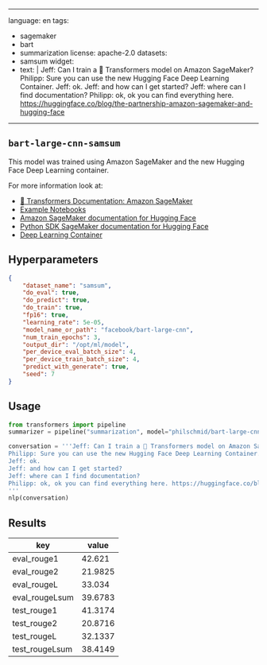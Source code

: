 
---
language: en
tags:
- sagemaker
- bart
- summarization
license: apache-2.0
datasets:
- samsum
widget:
- text: | 
    Jeff: Can I train a 🤗 Transformers model on Amazon SageMaker? 
    Philipp: Sure you can use the new Hugging Face Deep Learning Container. 
    Jeff: ok.
    Jeff: and how can I get started? 
    Jeff: where can I find documentation? 
    Philipp: ok, ok you can find everything here. https://huggingface.co/blog/the-partnership-amazon-sagemaker-and-hugging-face 
---

## `bart-large-cnn-samsum`

This model was trained using Amazon SageMaker and the new Hugging Face Deep Learning container.

For more information look at:
- [🤗 Transformers Documentation: Amazon SageMaker](https://huggingface.co/transformers/sagemaker.html)
- [Example Notebooks](https://github.com/huggingface/notebooks/tree/master/sagemaker)
- [Amazon SageMaker documentation for Hugging Face](https://docs.aws.amazon.com/sagemaker/latest/dg/hugging-face.html)
- [Python SDK SageMaker documentation for Hugging Face](https://sagemaker.readthedocs.io/en/stable/frameworks/huggingface/index.html)
- [Deep Learning Container](https://github.com/aws/deep-learning-containers/blob/master/available_images.md#huggingface-training-containers)

## Hyperparameters
```json
{
    "dataset_name": "samsum",
    "do_eval": true,
    "do_predict": true,
    "do_train": true,
    "fp16": true,
    "learning_rate": 5e-05,
    "model_name_or_path": "facebook/bart-large-cnn",
    "num_train_epochs": 3,
    "output_dir": "/opt/ml/model",
    "per_device_eval_batch_size": 4,
    "per_device_train_batch_size": 4,
    "predict_with_generate": true,
    "seed": 7
}
```

## Usage
```python
from transformers import pipeline
summarizer = pipeline("summarization", model="philschmid/bart-large-cnn-samsum")

conversation = '''Jeff: Can I train a 🤗 Transformers model on Amazon SageMaker? 
Philipp: Sure you can use the new Hugging Face Deep Learning Container. 
Jeff: ok.
Jeff: and how can I get started? 
Jeff: where can I find documentation? 
Philipp: ok, ok you can find everything here. https://huggingface.co/blog/the-partnership-amazon-sagemaker-and-hugging-face                                           
'''
nlp(conversation)
```

## Results

| key | value |
| --- | ----- |
| eval_rouge1 | 42.621 |
| eval_rouge2 | 21.9825 |
| eval_rougeL | 33.034 |
| eval_rougeLsum | 39.6783 |
| test_rouge1 | 41.3174 |
| test_rouge2 | 20.8716 |
| test_rougeL | 32.1337 |
| test_rougeLsum | 38.4149 |

